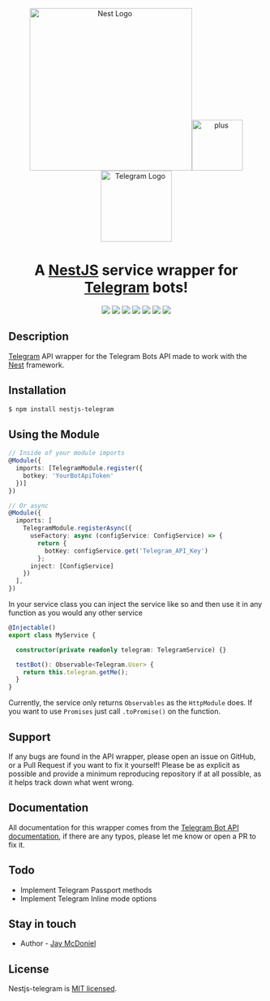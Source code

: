 <p align="center">
  <a href="http://nestjs.com/" target="blank"><img src="https://nestjs.com/img/logo_text.svg" width="320" alt="Nest Logo" /></a><img src="https://cdn.pixabay.com/photo/2016/12/21/17/11/signe-1923369_960_720.png" alt="plus" width="100"> <a href="https://telegram.org" target="blank"><img src="https://telegram.org/img/t_logo.png" width ="140" alt="Telegram Logo"/></a>
</p>
  
  <h1 align="center">A <a href="http://nestjs.com" target="blank">NestJS</a> service wrapper for <a href="https://telegram.org" target="blank">Telegram</a> bots!
  </h1>
  <p align="center">
  <a href="https://github.com/prettier/prettier"><img src="https://img.shields.io/badge/code_style-prettier-purple.svg?style=flat"/></a>
  <a href="http://opensource.org/licenses/MIT"><img src="https://img.shields.io/badge/license-MIT-brightgreen.svg"/></a>
  <a href="https://travis-ci.org/jmcdo29/nestjs-telegram"><img src="https://travis-ci.org/jmcdo29/nestjs-telegram.svg?branch=master"/></a>
  <a href="https://coveralls.io/github/jmcdo29/nestjs-telegram?branch=master"><img src="https://coveralls.io/repos/github/jmcdo29/nestjs-telegram/badge.svg?branch=master"/></a>
  <a href="https://github.com/facebook/jest"><img src="https://img.shields.io/badge/tested_with-jest-99424f.svg"/></a>
  <a href="https://dependabot.com"><img src="https://api.dependabot.com/badges/status?host=github&repo=jmcdo29/nestjs-telegram"/></a>
  <a href="https://snyk.io/test/github/jmcdo29/nestjs-telegram?targetFile=package.json"><img src="https://snyk.io/test/github/jmcdo29/nestjs-telegram/badge.svg?targetFile=package.json"/></a>
</p>
<p align="center">
</p>

## Description

[Telegram](https://telegram.org) API wrapper for the Telegram Bots API made to work with the [Nest](https://github.com/nestjs/nest) framework.

## Installation

```bash
$ npm install nestjs-telegram
```

## Using the Module

```typescript
// Inside of your module imports
@Module({
  imports: [TelegramModule.register({
    botkey: 'YourBotApiToken'
  })]
})

// Or async
@Module({
  imports: [
    TelegramModule.registerAsync({
      useFactory: async (configService: ConfigService) => {
        return { 
          botKey: configService.get('Telegram_API_Key')
        };
      inject: [ConfigService]
    })
  ],
})
```

In your service class you can inject the service like so and then use it in any function as you would any other service
```typescript
@Injectable()
export class MyService {

  constructor(private readonly telegram: TelegramService) {}

  testBot(): Observable<Telegram.User> {
    return this.telegram.getMe();
  }
}
```

Currently, the service only returns `Observables` as the `HttpModule` does. If you want to use `Promises` just call `.toPromise()` on the function.

## Support

If any bugs are found in the API wrapper, please open an issue on GitHub, or a Pull Request if you want to fix it yourself! Please be as explicit as possible and provide a minimum reproducing repository if at all possible, as it helps track down what went wrong.

## Documentation

All documentation for this wrapper comes from the [Telegram Bot API documentation](https://core.telegram.org/bots/api), if there are any typos, please let me know or open a PR to fix it.

## Todo

* Implement Telegram Passport methods
* Implement Telegram Inline mode options

## Stay in touch

- Author - [Jay McDoniel](https://github.com/jmcdo29)

## License

Nestjs-telegram is [MIT licensed](LICENSE).

